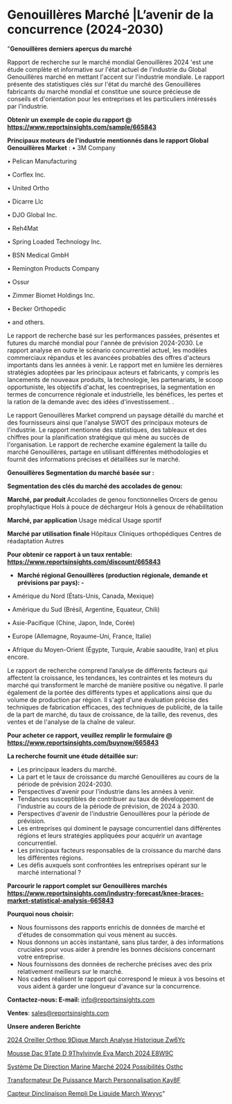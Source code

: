 # Genouillères Marché |L’avenir de la concurrence (2024-2030)

"<strong>Genouillères derniers aperçus du marché</strong>

Rapport de recherche sur le marché mondial Genouillères 2024 'est une étude complète et informative sur l'état actuel de l'industrie du Global Genouillères marché en mettant l'accent sur l'industrie mondiale. Le rapport présente des statistiques clés sur l'état du marché des Genouillères fabricants du marché mondial et constitue une source précieuse de conseils et d'orientation pour les entreprises et les particuliers intéressés par l'industrie.

<strong>Obtenir un exemple de copie du rapport @ <a href=https://www.reportsinsights.com/sample/665843>https://www.reportsinsights.com/sample/665843</a></strong>

<strong>Principaux moteurs de l'industrie mentionnés dans le rapport Global Genouillères Market</strong> :
• 3M Company

• Pelican Manufacturing

• Corflex Inc.

• United Ortho

• Dicarre Llc

• DJO Global Inc.

• Reh4Mat

• Spring Loaded Technology Inc.

• BSN Medical GmbH

• Remington Products Company

• Ossur

• Zimmer Biomet Holdings Inc.

• Becker Orthopedic

• and others.

Le rapport de recherche basé sur les performances passées, présentes et futures du marché mondial pour l'année de prévision 2024-2030. Le rapport analyse en outre le scénario concurrentiel actuel, les modèles commerciaux répandus et les avancées probables des offres d'acteurs importants dans les années à venir. Le rapport met en lumière les dernières stratégies adoptées par les principaux acteurs et fabricants, y compris les lancements de nouveaux produits, la technologie, les partenariats, le scoop opportuniste, les objectifs d'achat, les coentreprises, la segmentation en termes de concurrence régionale et industrielle, les bénéfices, les pertes et la ration de la demande avec des idées d'investissement. .

Le rapport Genouillères Market comprend un paysage détaillé du marché et des fournisseurs ainsi que l'analyse SWOT des principaux moteurs de l'industrie. Le rapport mentionne des statistiques, des tableaux et des chiffres pour la planification stratégique qui mène au succès de l'organisation. Le rapport de recherche examine également la taille du marché Genouillères, partage en utilisant différentes méthodologies et fournit des informations précises et détaillées sur le marché.

<strong>Genouillères Segmentation du marché basée sur :</strong>

<strong> Segmentation des clés du marché des accolades de genou: </strong>

<strong> Marché, par produit </strong>
Accolades de genou fonctionnelles
Orcers de genou prophylactique
Hols à pouce de déchargeur
Hols à genoux de réhabilitation

<strong> Marché, par application </strong>
Usage médical
Usage sportif

<strong> Marché par utilisation finale </strong>
Hôpitaux
Cliniques orthopédiques
Centres de réadaptation
Autres

<strong>Pour obtenir ce rapport à un taux rentable: <a href=https://www.reportsinsights.com/discount/665843>https://www.reportsinsights.com/discount/665843</a></strong>
<ul>
  <li><strong>Marché régional Genouillères (production régionale, demande et prévisions par pays): -</strong></li>
</ul>
• Amérique du Nord (États-Unis, Canada, Mexique)

• Amérique du Sud (Brésil, Argentine, Equateur, Chili)

• Asie-Pacifique (Chine, Japon, Inde, Corée)

• Europe (Allemagne, Royaume-Uni, France, Italie)

• Afrique du Moyen-Orient (Égypte, Turquie, Arabie saoudite, Iran) et plus encore.

Le rapport de recherche comprend l’analyse de différents facteurs qui affectent la croissance, les tendances, les contraintes et les moteurs du marché qui transforment le marché de manière positive ou négative. Il parle également de la portée des différents types et applications ainsi que du volume de production par région. Il s'agit d'une évaluation précise des techniques de fabrication efficaces, des techniques de publicité, de la taille de la part de marché, du taux de croissance, de la taille, des revenus, des ventes et de l'analyse de la chaîne de valeur.

<strong>Pour acheter ce rapport, veuillez remplir le formulaire @   <a href=https://www.reportsinsights.com/buynow/665843>https://www.reportsinsights.com/buynow/665843</a></strong>

<strong>La recherche fournit une étude détaillée sur:</strong>
<ul>
  <li>Les principaux leaders du marché.</li>
  <li>La part et le taux de croissance du marché Genouillères au cours de la période de prévision 2024-2030.</li>
  <li>Perspectives d'avenir pour l'industrie dans les années à venir.</li>
  <li>Tendances susceptibles de contribuer au taux de développement de l'industrie au cours de la période de prévision, de 2024 à 2030.</li>
  <li>Perspectives d'avenir de l'industrie Genouillères pour la période de prévision.</li>
  <li>Les entreprises qui dominent le paysage concurrentiel dans différentes régions et leurs stratégies appliquées pour acquérir un avantage concurrentiel.</li>
  <li>Les principaux facteurs responsables de la croissance du marché dans les différentes régions.</li>
  <li>Les défis auxquels sont confrontées les entreprises opérant sur le marché international ?</li>
</ul>

<strong>Parcourir le rapport complet sur Genouillères marchés <a href=https://www.reportsinsights.com/industry-forecast/knee-braces-market-statistical-analysis-665843>https://www.reportsinsights.com/industry-forecast/knee-braces-market-statistical-analysis-665843</a></strong>

<strong>Pourquoi nous choisir:</strong>
<ul>
  <li>Nous fournissons des rapports enrichis de données de marché et d'études de consommation qui vous mènent au succès.</li>
  <li>Nous donnons un accès instantané, sans plus tarder, à des informations cruciales pour vous aider à prendre les bonnes décisions concernant votre entreprise.</li>
  <li>Nous fournissons des données de recherche précises avec des prix relativement meilleurs sur le marché.</li>
  <li>Nos cadres réalisent le rapport qui correspond le mieux à vos besoins et vous aident à garder une longueur d'avance sur la concurrence.</li>
</ul>
<strong>Contactez-nous:
</strong><strong>E-mail:</strong> <a href=mailto:info@reportsinsights.com>info@reportsinsights.com</a>

<strong>Ventes</strong>: <a href=mailto:sales@reportsinsights.com>sales@reportsinsights.com</a>

<strong>Unsere anderen Berichte</strong>

<a href=https://www.linkedin.com/pulse/2024-oreiller-orthop%C3%A9dique-march%C3%A9-analyse-historique-zw6yc/>2024 Oreiller Orthop 9Dique March Analyse Historique Zw6Yc</a>

<a href=https://www.linkedin.com/pulse/mousse-dac%C3%A9tate-d%C3%A9thylvinyle-eva-march%C3%A9-2024-e8w9c/>Mousse Dac 9Tate D 9Thylvinyle Eva March 2024 E8W9C</a>

<a href=https://www.linkedin.com/pulse/système-de-direction-marine-marché-2024-possibilités-osthc/>Système De Direction Marine Marché 2024 Possibilités Osthc</a>

<a href=https://www.linkedin.com/pulse/transformateur-de-puissance-march%C3%A9-personnalisation-kay8f/>Transformateur De Puissance March Personnalisation Kay8F</a>

<a href=https://www.linkedin.com/pulse/capteur-dinclinaison-rempli-de-liquide-march%C3%A9-wwyyc/>Capteur Dinclinaison Rempli De Liquide March Wwyyc</a>"
